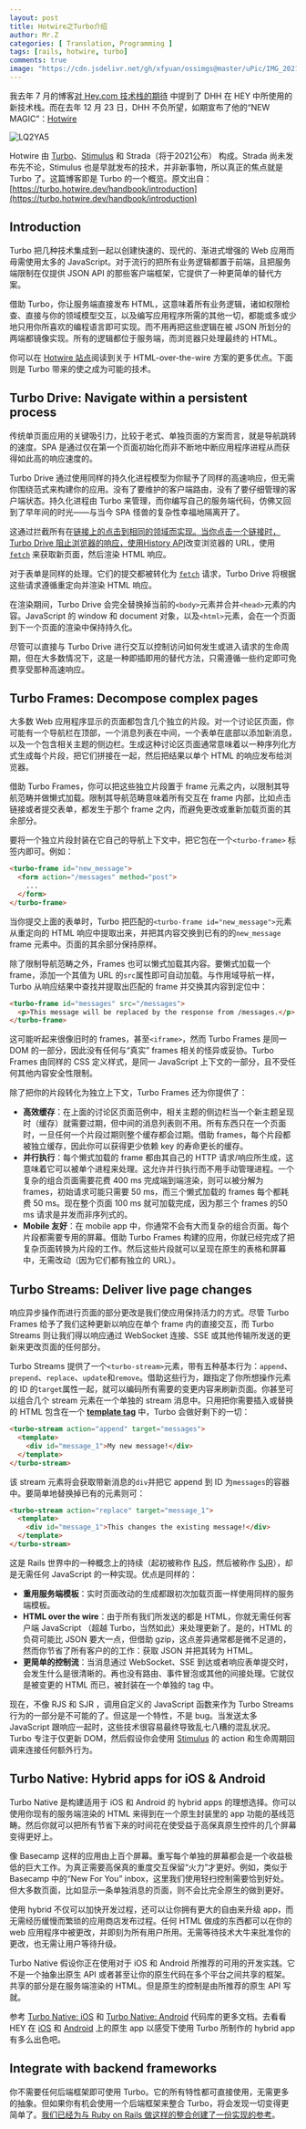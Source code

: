 ```yaml
---
layout: post
title: Hotwire之Turbo介绍
author: Mr.Z
categories: [ Translation, Programming ]
tags: [rails, hotwire, turbo]
comments: true
image: "https://cdn.jsdelivr.net/gh/xfyuan/ossimgs@master/uPic/IMG_20210220_134511.jpg"
---
```


我去年 7 月的博客[对 Hey.com 技术栈的期待](https://xfyuan.github.io/2020/07/dhh-talk-about-heystack/) 中提到了 DHH 在 HEY 中所使用的新技术栈。而在去年 12 月 23 日，DHH 不负所望，如期宣布了他的“NEW MAGIC”：[Hotwire](https://hotwire.dev/)

![LQ2YA5](https://cdn.jsdelivr.net/gh/xfyuan/ossimgs@master/uPic/LQ2YA5.png)

Hotwire 由 [Turbo](https://turbo.hotwire.dev/)、[Stimulus](https://stimulus.hotwire.dev/) 和 Strada（将于2021公布） 构成。Strada 尚未发布先不论，Stimulus 也是早就发布的技术，并非新事物，所以真正的焦点就是 Turbo 了。这篇博客即是 Turbo 的一个概览。原文出自：[https://turbo.hotwire.dev/handbook/introduction](https://turbo.hotwire.dev/handbook/introduction)

## Introduction

Turbo 把几种技术集成到一起以创建快速的、现代的、渐进式增强的 Web 应用而毋需使用太多的 JavaScript。对于流行的把所有业务逻辑都置于前端，且把服务端限制在仅提供 JSON API 的那些客户端框架，它提供了一种更简单的替代方案。

借助 Turbo，你让服务端直接发布 HTML，这意味着所有业务逻辑，诸如权限检查、直接与你的领域模型交互，以及编写应用程序所需的其他一切，都能或多或少地只用你所喜欢的编程语言即可实现。而不用再把这些逻辑在被 JSON 所划分的两端都镜像实现。所有的逻辑都位于服务端，而浏览器只处理最终的 HTML。

你可以在 [Hotwire 站点](https://hotwire.dev/)阅读到关于 HTML-over-the-wire 方案的更多优点。下面则是 Turbo 带来的使之成为可能的技术。

## Turbo Drive: Navigate within a persistent process

传统单页面应用的关键吸引力，比较于老式、单独页面的方案而言，就是导航跳转的速度。SPA 是通过仅在第一个页面初始化而非不断地中断应用程序进程从而获得如此高的响应速度的。

Turbo Drive 通过使用同样的持久化进程模型为你赋予了同样的高速响应，但无需你围绕范式来构建你的应用。没有了要维护的客户端路由，没有了要仔细管理的客户端状态。持久化进程由 Turbo 来管理，而你编写自己的服务端代码，仿佛又回到了早年间的时光——与当今 SPA 怪兽的复杂性幸福地隔离开了。

这通过拦截所有在<a href>链接上的点击到相同的领域而实现。当你点击一个链接时，Turbo Drive 阻止浏览器的响应，使用[History API](https://developer.mozilla.org/en-US/docs/Web/API/History)改变浏览器的 URL，使用 [`fetch`](https://developer.mozilla.org/en-US/docs/Web/API/fetch) 来获取新页面，然后渲染 HTML 响应。

对于表单是同样的处理。它们的提交都被转化为 [`fetch`](https://developer.mozilla.org/en-US/docs/Web/API/fetch) 请求，Turbo Drive 将根据这些请求遵循重定向并渲染 HTML 响应。

在渲染期间，Turbo Drive 会完全替换掉当前的`<body>`元素并合并`<head>`元素的内容。JavaScript 的 window 和 document 对象，以及`<html>`元素，会在一个页面到下一个页面的渲染中保持持久化。

尽管可以直接与 Turbo Drive 进行交互以控制访问如何发生或进入请求的生命周期，但在大多数情况下，这是一种即插即用的替代方法，只需遵循一些约定即可免费享受那种高速响应。

## Turbo Frames: Decompose complex pages

大多数 Web 应用程序显示的页面都包含几个独立的片段。对一个讨论区页面，你可能有一个导航栏在顶部，一个消息列表在中间，一个表单在底部以添加新消息，以及一个包含相关主题的侧边栏。生成这种讨论区页面通常意味着以一种序列化方式生成每个片段，把它们拼接在一起，然后把结果以单个 HTML 的响应发布给浏览器。

借助 Turbo Frames，你可以把这些独立片段置于 frame 元素之内，以限制其导航范畴并做懒式加载。限制其导航范畴意味着所有交互在 frame 内部，比如点击链接或者提交表单，都发生于那个 frame 之内，而避免更改或重新加载页面的其余部分。

要将一个独立片段封装在它自己的导航上下文中，把它包在一个`<turbo-frame>` 标签内即可。例如：

```html
<turbo-frame id="new_message">
  <form action="/messages" method="post">
    ...
  </form>
</turbo-frame>
```

当你提交上面的表单时，Turbo 把匹配的`<turbo-frame id="new_message">`元素从重定向的 HTML 响应中提取出来，并把其内容交换到已有的的`new_message` frame 元素中。页面的其余部分保持原样。

除了限制导航范畴之外，Frames 也可以懒式加载其内容。要懒式加载一个 frame，添加一个其值为 URL 的`src`属性即可自动加载。与作用域导航一样，Turbo 从响应结果中查找并提取出匹配的 frame 并交换其内容到定位中：

```html
<turbo-frame id="messages" src="/messages">
  <p>This message will be replaced by the response from /messages.</p>
</turbo-frame>
```

这可能听起来很像旧时的 frames，甚至`<iframe>`，然而 Turbo Frames 是同一 DOM 的一部分，因此没有任何与“真实” frames 相关的怪异或妥协。Turbo Frames 由同样的 CSS 定义样式，是同一 JavaScript 上下文的一部分，且不受任何其他内容安全性限制。

除了把你的片段转化为独立上下文，Turbo Frames 还为你提供了：

- **高效缓存**：在上面的讨论区页面范例中，相关主题的侧边栏当一个新主题呈现时（缓存）就需要过期，但中间的消息列表则不用。所有东西只在一个页面时，一旦任何一个片段过期则整个缓存都会过期。借助 frames，每个片段都被独立缓存，因此你可以获得更少依赖 key 的寿命更长的缓存。
- **并行执行**：每个懒式加载的 frame 都由其自己的 HTTP 请求/响应所生成，这意味着它可以被单个进程来处理。这允许并行执行而不用手动管理进程。一个复杂的组合页面需要花费 400 ms 完成端到端渲染，则可以被分解为 frames，初始请求可能只需要 50 ms，而三个懒式加载的 frames 每个都耗费 50 ms。现在整个页面 100 ms 就可加载完成，因为那三个 frames 的50 ms 请求是并发而非序列式的。
- **Mobile 友好**：在 mobile app 中，你通常不会有大而复杂的组合页面。每个片段都需要专用的屏幕。借助 Turbo Frames 构建的应用，你就已经完成了把复杂页面转换为片段的工作。然后这些片段就可以呈现在原生的表格和屏幕中，无需改动（因为它们都有独立的 URL）。

## Turbo Streams: Deliver live page changes

响应异步操作而进行页面的部分更改是我们使应用保持活力的方式。尽管 Turbo Frames 给予了我们这种更新以响应在单个 frame 内的直接交互，而 Turbo Streams 则让我们得以响应通过 WebSocket 连接、SSE 或其他传输所发送的更新来更改页面的任何部分。

Turbo Streams 提供了一个`<turbo-stream>`元素，带有五种基本行为：`append`、`prepend`、`replace`、`update`和`remove`。借助这些行为，跟指定了你所想操作元素的 ID 的`target`属性一起，就可以编码所有需要的变更内容来刷新页面。你甚至可以组合几个 stream 元素在一个单独的 stream 消息中。只用把你需要插入或替换的 HTML 包含在一个 **[template tag](https://developer.mozilla.org/en-US/docs/Web/HTML/Element/template)** 中，Turbo 会做好剩下的一切：

```html
<turbo-stream action="append" target="messages">
  <template>
    <div id="message_1">My new message!</div>
  </template>
</turbo-stream>
```

该 stream 元素将会获取带新消息的`div`并把它 append 到 ID 为`messages`的容器中。要简单地替换掉已有的元素则可：

```html
<turbo-stream action="replace" target="message_1">
  <template>
    <div id="message_1">This changes the existing message!</div>
  </template>
</turbo-stream>
```

这是 Rails 世界中的一种概念上的持续（起初被称作 [RJS](https://weblog.rubyonrails.org/2006/3/28/rails-1-1-rjs-active-record-respond_to-integration-tests-and-500-other-things/)，然后被称作 [SJR](https://signalvnoise.com/posts/3697-server-generated-javascript-responses)），却是无需任何 JavaScript 的一种实现。优点是同样的：

- **重用服务端模板**：实时页面改动的生成都跟初次加载页面一样使用同样的服务端模板。
- **HTML over the wire**：由于所有我们所发送的都是 HTML，你就无需任何客户端 JavaScript （超越 Turbo，当然如此）来处理更新了。是的，HTML 的负荷可能比 JSON 要大一点，但借助 gzip，这点差异通常都是微不足道的，然而你节省了所有客户的的工作：获取 JSON 并把其转为 HTML。
- **更简单的控制流**：当消息通过 WebSocket、SSE 到达或者响应表单提交时，会发生什么是很清晰的。再也没有路由、事件冒泡或其他的间接处理。它就仅是被变更的 HTML 而已，被封装在一个单独的 tag 中。

现在，不像 RJS 和 SJR ，调用自定义的 JavaScript 函数来作为 Turbo Streams 行为的一部分是不可能的了。但这是一个特性，不是 bug。当发送太多 JavaScript 跟响应一起时，这些技术很容易最终导致乱七八糟的混乱状况。Turbo 专注于仅更新 DOM，然后假设你会使用 [Stimulus](https://stimulus.hotwire.dev/) 的 action 和生命周期回调来连接任何额外行为。

## Turbo Native: Hybrid apps for iOS & Android

Turbo Native 是构建适用于 iOS 和 Android 的 hybrid apps 的理想选择。你可以使用你现有的服务端渲染的 HTML 来得到在一个原生封装里的 app 功能的基线范畴。然后你就可以把所有节省下来的时间花在使受益于高保真原生控件的几个屏幕变得更好上。

像 Basecamp 这样的应用由上百个屏幕。重写每个单独的屏幕都会是一个收益极低的巨大工作。为真正需要高保真的重度交互保留“火力”才更好。例如，类似于 Basecamp 中的“New For You” inbox，这里我们使用轻扫控制需要恰到好处。但大多数页面，比如显示一条单独消息的页面，则不会比完全原生的做到更好。

使用 hybrid 不仅可以加快开发过程，还可以让你拥有更大的自由来升级 app，而无需经历缓慢而繁琐的应用商店发布过程。任何 HTML 做成的东西都可以在你的 web 应用程序中被更改，并即刻为所有用户所用。无需等待技术大牛来批准你的更改，也无需让用户等待升级。

Turbo Native 假设你正在使用对于 iOS 和 Android 所推荐的可用的开发实践。它不是一个抽象出原生 API 或者甚至让你的原生代码在多个平台之间共享的框架。共享的部分是在服务端渲染的 HTML。但是原生的控制是由所推荐的原生 API 写就。

参考 [Turbo Native: iOS](https://github.com/hotwired/turbo-ios) 和 [Turbo Native: Android](https://github.com/hotwired/turbo-android)  代码库的更多文档。去看看 HEY 在 [iOS](https://apps.apple.com/us/app/hey-email/id1506603805) 和 [Android](https://play.google.com/store/apps/details?id=com.basecamp.hey&hl=en_US&gl=US) 上的原生 app 以感受下使用 Turbo 所制作的 hybrid app 有多么出色吧。

## Integrate with backend frameworks

你不需要任何后端框架即可使用 Turbo。它的所有特性都可直接使用，无需更多的抽象。但如果你有机会使用一个后端框架来整合 Turbo，将会发现一切变得更简单了。[我们已经为与 Ruby on Rails 做这样的整合创建了一份实现的参考](https://github.com/hotwired/turbo-rails)。

